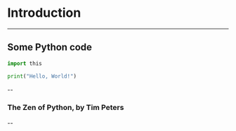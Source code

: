 # Introduction

---

## Some Python code

```python
import this

print("Hello, World!")
```

--

### The Zen of Python, by Tim Peters

<script type="py-editor" target="editor1">
import this
</script>
<div id="editor1" align="left" font size="small"><code></code></div>

--


<script type="py-ditor" target="editor" terminal worker>
print('hello world')
</script>
<div id="editor"></div> 

